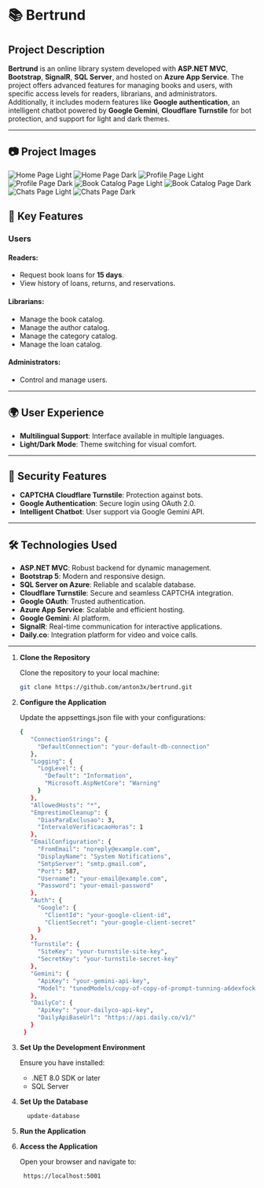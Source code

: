 # 📚 Bertrund

## Project Description

**Bertrund** is an online library system developed with **ASP.NET MVC**, **Bootstrap**, **SignalR**, **SQL Server**, and hosted on **Azure App Service**. The project offers advanced features for managing books and users, with specific access levels for readers, librarians, and administrators. Additionally, it includes modern features like **Google authentication**, an intelligent chatbot powered by **Google Gemini**, **Cloudflare Turnstile** for bot protection, and support for light and dark themes.

---

## 📷 Project Images

![Home Page Light](https://github.com/anton3x/Bertrund-Library/blob/388b50c0fdb02b30cb39e70003ae3371477bbfc1/Images/HomePage1Light.png)
![Home Page Dark](https://github.com/anton3x/Bertrund-Library/blob/388b50c0fdb02b30cb39e70003ae3371477bbfc1/Images/HomePageDark.png)
![Profile Page Light](https://github.com/anton3x/Bertrund-Library/blob/388b50c0fdb02b30cb39e70003ae3371477bbfc1/Images/ProfilePageLight.png)
![Profile Page Dark](https://github.com/anton3x/Bertrund-Library/blob/388b50c0fdb02b30cb39e70003ae3371477bbfc1/Images/ProfilePageDark.png)
![Book Catalog Page Light](https://github.com/anton3x/Bertrund-Library/blob/388b50c0fdb02b30cb39e70003ae3371477bbfc1/Images/BookCatalogPageLight.png)
![Book Catalog Page Dark](https://github.com/anton3x/Bertrund-Library/blob/388b50c0fdb02b30cb39e70003ae3371477bbfc1/Images/BookCatalogPageDark.png)
![Chats Page Light](https://github.com/anton3x/Bertrund-Library/blob/388b50c0fdb02b30cb39e70003ae3371477bbfc1/Images/ChatPageLight.png)
![Chats Page Dark](https://github.com/anton3x/Bertrund-Library/blob/388b50c0fdb02b30cb39e70003ae3371477bbfc1/Images/ChatsPageDark.png)


## 🎯 Key Features

### **Users**
#### Readers:
- Request book loans for **15 days**.
- View history of loans, returns, and reservations.

#### Librarians:
- Manage the book catalog.
- Manage the author catalog.
- Manage the category catalog.
- Manage the loan catalog.

#### Administrators:
- Control and manage users.

---

## 🌍 User Experience

- **Multilingual Support**: Interface available in multiple languages.
- **Light/Dark Mode**: Theme switching for visual comfort.

---

## 🔐 Security Features

- **CAPTCHA Cloudflare Turnstile**: Protection against bots.
- **Google Authentication**: Secure login using OAuth 2.0.
- **Intelligent Chatbot**: User support via Google Gemini API.

---

## 🛠️ Technologies Used

- **ASP.NET MVC**: Robust backend for dynamic management.
- **Bootstrap 5**: Modern and responsive design.
- **SQL Server on Azure**: Reliable and scalable database.
- **Cloudflare Turnstile**: Secure and seamless CAPTCHA integration.
- **Google OAuth**: Trusted authentication.
- **Azure App Service**: Scalable and efficient hosting.
- **Google Gemini**: AI platform.
- **SignalR**: Real-time communication for interactive applications.
- **Daily.co**: Integration platform for video and voice calls.

---

1. **Clone the Repository**

   Clone the repository to your local machine:
   ```bash
   git clone https://github.com/anton3x/bertrund.git
   ```
   
2. **Configure the Application**
   
   Update the appsettings.json file with your configurations:
   ```bash
   {
      "ConnectionStrings": {
        "DefaultConnection": "your-default-db-connection"
      },
      "Logging": {
        "LogLevel": {
          "Default": "Information",
          "Microsoft.AspNetCore": "Warning"
        }
      },
      "AllowedHosts": "*",
      "EmprestimoCleanup": {
        "DiasParaExclusao": 3,
        "IntervaloVerificacaoHoras": 1
      },
      "EmailConfiguration": {
        "FromEmail": "noreply@example.com",
        "DisplayName": "System Notifications",
        "SmtpServer": "smtp.gmail.com",
        "Port": 587,
        "Username": "your-email@example.com",
        "Password": "your-email-password"
      },
      "Auth": {
        "Google": {
          "ClientId": "your-google-client-id",
          "ClientSecret": "your-google-client-secret"
        }
      },
      "Turnstile": {
        "SiteKey": "your-turnstile-site-key",
        "SecretKey": "your-turnstile-secret-key"
      },
      "Gemini": {
        "ApiKey": "your-gemini-api-key",
        "Model": "tunedModels/copy-of-copy-of-prompt-tunning-a6dexfock"
      },
      "DailyCo": {
        "ApiKey": "your-dailyco-api-key",
        "DailyApiBaseUrl": "https://api.daily.co/v1/"
      }
    }

   ```
    
3. **Set Up the Development Environment**

   Ensure you have installed:
   + .NET 8.0 SDK or later
   + SQL Server
    
4. **Set Up the Database**
    ```bash
      update-database
    ```
5. **Run the Application**
6. **Access the Application**

   Open your browser and navigate to:
   ```bash
    https://localhost:5001
   ```
